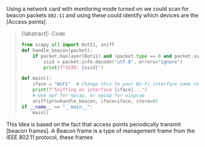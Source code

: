 Using a network card with monitoring mode turned on we could scan for beacon packets `802.11` and using these could identify which devices are the [Access points]

> [!abstract]- Code
>
> ```python
> from scapy.all import Dot11, sniff
> def handle_beacon(packet):
>     if packet.haslayer(Dot11) and (packet.type == 0 and packet.subtype == 8):
>         ssid = packet.info.decode("utf-8", errors="ignore")
>         print(f"SSID: {ssid}")
>
> def main():
>     iface = "WiFi"  # Change this to your Wi-Fi interface name (e.g., "Wi-Fi")
>     print(f"Sniffing on interface {iface}...")
>     # Use npf for npcap, or wpcap for winpcap
>     sniff(prn=handle_beacon, iface=iface, store=0)
> if __name__ == "__main__":
>     main()
> ```

This Idea is based on the fact that access points periodically transmit [beacon frames]. A Beacon frame is a type of management frame from the IEEE 802.11 protocol, these frames
